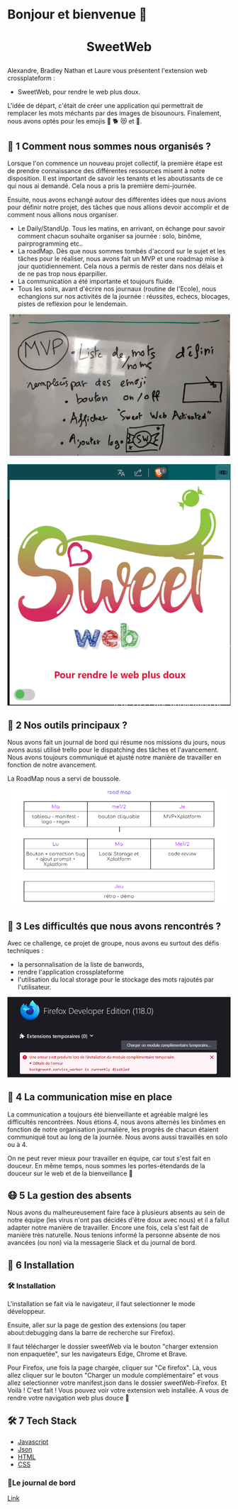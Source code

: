 # Bonjour et bienvenue 👋

# <p align="center">SweetWeb </p>

  
Alexandre, Bradley Nathan et Laure vous présentent l'extension web crossplateform : 

- SweetWeb, pour rendre le web plus doux.

L'idée de départ, c'était de créer une application qui permettrait de remplacer les mots méchants par des images de bisounours. Finalement, nous avons optés pour les emojis 🦄 🐕 😻 et 💓. 

## 📅 1 Comment nous sommes nous organisés ?

Lorsque l'on commence un nouveau projet collectif, la première étape est de prendre connaissance des différentes ressources misent à notre disposition. Il est important de savoir les tenants et les aboutissants de ce qui nous ai demandé.  Cela nous a pris la première demi-journée. 

Ensuite, nous avons echangé autour des différentes idées que nous avions pour définir notre projet, des tâches que nous allions devoir accomplir et de comment nous allions nous organiser. 

- Le Daily/StandUp. Tous les matins, en arrivant, on échange pour savoir comment chacun souhaite organiser sa journée : solo, binôme, pairprogramming etc..
- La roadMap. Dès que nous sommes tombés d'accord sur le sujet et les tâches pour le réaliser, nous avons fait un MVP et une roadmap mise à jour quotidiennement. Cela nous a permis de rester dans nos délais et de ne pas trop nous éparpiller.
- La communication a été importante et toujours fluide. 
- Tous les soirs, avant d'écrire nos journaux (routine de l'Ecole), nous echangions sur nos activités de la journée : réussites, echecs, blocages, pistes de reflexion pour le lendemain. 

![Image](sweetWeb/images/MVP.png)


![Image](sweetWeb/images/renduApp.png)
        
        

## 🧰 2 Nos outils principaux ?

Nous avons fait un journal de bord qui résume nos missions du jours, nous avons aussi utilisé trello pour le dispatching des tâches et l'avancement. 
Nous avons toujours communiqué et ajusté notre manière de travailler en fonction de notre avancement. 

La RoadMap nous a servi de boussole.


![Image](sweetWeb/images/roadmap.png)
        

## 🤯 3 Les difficultés que nous avons rencontrés ?

Avec ce challenge, ce projet de groupe, nous avons eu surtout des défis techniques : 

- la personnalisation de la liste de banwords, 
- rendre l'application crossplateforme
- l'utilisation du local storage pour le stockage des mots rajoutés par l'utilisateur.


![Image](sweetWeb/images/msgerreur.png)
        

## 📣 4 La communication mise en place

La communication a toujours été bienveillante et agréable malgré les difficultés rencontrées.  Nous étions 4, nous avons alternés les binômes en fonction de notre organisation journalière, les progrès de chacun étaient communiqué tout au long de la journée. Nous avons aussi travaillés en solo ou à 4. 

On ne peut rever mieux pour travailler en équipe, car tout s'est fait en douceur. En même temps, nous sommes les portes-étendards de la douceur sur le web et de la bienveillance 💟

## 😷 5 La gestion des absents 

Nous avons du malheureusement faire face à plusieurs absents au sein de notre équipe (les virus n'ont pas décidés d'être doux avec nous) et il a fallut adapter notre manière de travailler. 
Encore une fois, cela s'est fait de manière très naturelle. Nous tenions informé la personne absente de nos avancées (ou non) via la messagerie Slack et du journal de bord.

## 💾 6 Installation 

### 🛠️ Installation    

L'installation se fait via le navigateur, il faut selectionner le mode développeur.

Ensuite, aller sur la page de gestion des extensions (ou taper about:debugging dans la barre de recherche sur Firefox).

Il faut télécharger le dossier sweetWeb via le bouton "charger extension non enpaquetée", sur les navigateurs Edge, Chrome et Brave.

Pour Firefox, une fois la page chargée, cliquer sur "Ce firefox". Là, vous allez cliquer sur le bouton "Charger un module complémentaire" et vous allez selectionner votre manifest.json dans le dossier sweetWeb-Firefox.
Et Voilà ! 
C'est fait ! Vous pouvez voir votre extension web installée. A vous de rendre votre navigation web plus douce 🥰


## 🛠️ 7 Tech Stack
- [Javascript](https://fr.wikipedia.org/wiki/JavaScript)
- [Json](https://fr.wikipedia.org/wiki/JavaScript_Object_Notation)
- [HTML](https://developer.mozilla.org/fr/docs/Web/HTML)
- [CSS](https://developer.mozilla.org/fr/docs/Web/CSS)


### 📝Le journal de bord 

[Link](https://docs.google.com/document/d/1V8AAmzXkapQc9Ds8RSSrGACGbCTynfBixwglvS2DZ8o/edit?usp=sharing)
